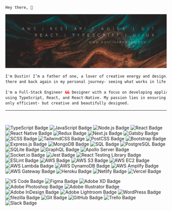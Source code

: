     Hey there, 🌱

![Dustin Apodaca GitHub Banner](./assets/Dustin-GH-Banner3-1.webp)

```html
I'm Dustin! I’m a father of one, a lover of creative energy and design, and someone who’s been   
there and back again in my personal journey- seeing what works in life and what doesn’t.  

I'm a Full-Stack Engineer && Designer with a focus on developing applications and technologies   
using TypeScript, React, and React-Native. My passion lies in ensuring that applications are not   
only efficient- but creative and beautifully designed.
```

---
<br>

![TypeScript Badge](https://img.shields.io/badge/TypeScript-007d79?logo=typescript&logoColor=fff&style=flat-square)
![JavaScript Badge](https://img.shields.io/badge/JavaScript-007d79?logo=javascript&logoColor=000&style=flat-square)
![Node.js Badge](https://img.shields.io/badge/Node.js-007d79?logo=node.js&logoColor=fff&style=flat-square)
![React Badge](https://img.shields.io/badge/React-007d79?logo=react&logoColor=000&style=flat-square)
![React Native Badge](https://img.shields.io/badge/React_Native-007d79?logo=react&logoColor=000&style=flat-square)
![Redux Badge](https://img.shields.io/badge/Redux-007d79?logo=redux&logoColor=fff&style=flat-square)
![Next.js Badge](https://img.shields.io/badge/Next.js-007d79?logo=next.js&logoColor=fff&style=flat-square)
![Gatsby Badge](https://img.shields.io/badge/Gatsby-007d79?logo=gatsby&logoColor=fff&style=flat-square)
![SCSS Badge](https://img.shields.io/badge/SCSS-007d79?logo=sass&logoColor=fff&style=flat-square)
![TailwindCSS Badge](https://img.shields.io/badge/Tailwind_CSS-007d79?logo=tailwind-css&logoColor=fff&style=flat-square)
![PostCSS Badge](https://img.shields.io/badge/PostCSS-DD3A0A?logo=postcss&logoColor=fff&style=flat-square)
![Bootstrap Badge](https://img.shields.io/badge/Bootstrap-7952B3?logo=bootstrap&logoColor=fff&style=flat-square)
![Express.js Badge](https://img.shields.io/badge/Express.js-000000?logo=express&logoColor=fff&style=flat-square)
![MongoDB Badge](https://img.shields.io/badge/MongoDB-47A248?logo=mongodb&logoColor=fff&style=flat-square)
![SQL Badge](https://img.shields.io/badge/SQL-4479A1?logo=postgresql&logoColor=fff&style=flat-square)
![PostgreSQL Badge](https://img.shields.io/badge/PostgreSQL-4169E1?logo=postgresql&logoColor=fff&style=flat-square)
![SQLite Badge](https://img.shields.io/badge/SQLite-003B57?logo=sqlite&logoColor=fff&style=flat-square)
![GraphQL Badge](https://img.shields.io/badge/GraphQL-E10098?logo=graphql&logoColor=fff&style=flat-square)
![Apollo Server Badge](https://img.shields.io/badge/Apollo_Server-311C87?logo=apollo-graphql&logoColor=fff&style=flat-square)
![Socket.io Badge](https://img.shields.io/badge/Socket.io-010101?logo=socket.io&logoColor=fff&style=flat-square)
![Jest Badge](https://img.shields.io/badge/Jest-C21325?logo=jest&logoColor=fff&style=flat-square)
![React Testing Library Badge](https://img.shields.io/badge/React_Testing_Library-990000?logo=react&logoColor=fff&style=flat-square)
![ESLint Badge](https://img.shields.io/badge/ESLint-4B32C3?logo=eslint&logoColor=fff&style=flat-square)
![AWS Badge](https://img.shields.io/badge/AWS-232F3E?logo=amazon-aws&logoColor=fff&style=flat-square)
![AWS S3 Badge](https://img.shields.io/badge/AWS_S3-569A31?logo=amazon-aws&logoColor=fff&style=flat-square)
![AWS EC2 Badge](https://img.shields.io/badge/AWS_EC2-232F3E?logo=amazon-aws&logoColor=fff&style=flat-square)
![AWS Lambda Badge](https://img.shields.io/badge/AWS_Lambda-FF9900?logo=amazon-aws&logoColor=fff&style=flat-square)
![AWS DynamoDB Badge](https://img.shields.io/badge/AWS_DynamoDB-4053D6?logo=amazon-aws&logoColor=fff&style=flat-square)
![AWS Amplify Badge](https://img.shields.io/badge/AWS_Amplify-FF9900?logo=amazon-aws&logoColor=fff&style=flat-square)
![AWS Gateway Badge](https://img.shields.io/badge/AWS_Gateway-232F3E?logo=amazon-aws&logoColor=fff&style=flat-square)
![Heroku Badge](https://img.shields.io/badge/Heroku-430098?logo=heroku&logoColor=fff&style=flat-square)
![Netlify Badge](https://img.shields.io/badge/Netlify-00C7B7?logo=netlify&logoColor=fff&style=flat-square)
![Vercel Badge](https://img.shields.io/badge/Vercel-000000?logo=vercel&logoColor=fff&style=flat-square)

![VS Code Badge](https://img.shields.io/badge/VS_Code-007ACC?logo=visual-studio-code&logoColor=fff&style=flat-square)
![Figma Badge](https://img.shields.io/badge/Figma-F24E1E?logo=figma&logoColor=fff&style=flat-square)
![Adobe XD Badge](https://img.shields.io/badge/Adobe_XD-FF61F6?logo=adobe-xd&logoColor=fff&style=flat-square)
![Adobe Photoshop Badge](https://img.shields.io/badge/Adobe_Photoshop-31A8FF?logo=adobe-photoshop&logoColor=fff&style=flat-square)
![Adobe Illustrator Badge](https://img.shields.io/badge/Adobe_Illustrator-FF9A00?logo=adobe-illustrator&logoColor=fff&style=flat-square)
![Adobe InDesign Badge](https://img.shields.io/badge/Adobe_InDesign-FF3366?logo=adobe-indesign&logoColor=fff&style=flat-square)
![Adobe Lightroom Badge](https://img.shields.io/badge/Adobe_Lightroom-31A8FF?logo=adobe-lightroom&logoColor=fff&style=flat-square)
![WordPress Badge](https://img.shields.io/badge/WordPress-21759B?logo=wordpress&logoColor=fff&style=flat-square)
![filezilla Badge](https://img.shields.io/badge/FileZilla-BF0000?logo=filezilla&logoColor=fff&style=flat-square)
![Git Badge](https://img.shields.io/badge/Git-F05032?logo=git&logoColor=fff&style=flat-square)
![GitHub Badge](https://img.shields.io/badge/GitHub-181717?logo=github&logoColor=fff&style=flat-square)
![Trello Badge](https://img.shields.io/badge/Trello-0052CC?logo=trello&logoColor=fff&style=flat-square)
![Slack Badge](https://img.shields.io/badge/Slack-4A154B?logo=slack&logoColor=fff&style=flat-square)


